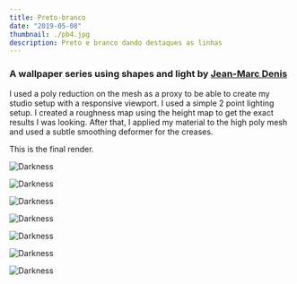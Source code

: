 ```yaml
---
title: Preto-branco
date: "2019-05-08"
thumbnail: ./pb4.jpg
description: Preto e branco dando destaques as linhas
---
```


### A wallpaper series using shapes and light by [Jean-Marc Denis](http://jmd.im/black)

I used a poly reduction on the mesh as a proxy to be able to create my studio setup with a responsive viewport. I used a simple 2 point lighting setup. I created a roughness map using the height map to get the exact results I was looking. After that, I applied my material to the high poly mesh and used a subtle smoothing deformer for the creases.

This is the final render.

<div class="kg-card kg-image-card kg-width-full">

![Darkness](./pb1.jpg)

</div>

<div class="kg-card kg-image-card kg-width-full">

![Darkness](./pb2.jpg)

</div>

<div class="kg-card kg-image-card kg-width-full">

![Darkness](./pb3.jpg)

</div>

<div class="kg-card kg-image-card kg-width-full">

![Darkness](./pb3.jpg)

</div>

<div class="kg-card kg-image-card kg-width-full">

![Darkness](./pb4.jpg)

</div>
<div class="kg-card kg-image-card kg-width-full">

![Darkness](./pb5.jpg)

</div>

<div class="kg-card kg-image-card kg-width-full">

![Darkness](./pb8.jpg)

</div>
